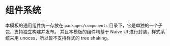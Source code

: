 # 组件系统

本模板的通用组件统一存放在 `packages/components` 目录下，它是单独的一个子包，支持独立构建并发布。
并且本模板的组件均基于 Naive UI 进行封装，样式系统采用 unocss，所以暂不支持样式的 tree shaking。
